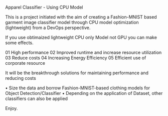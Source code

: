 Apparel Classifier - Using CPU Model


This is a project initiated with the aim of creating a Fashion-MNIST based garment image classifier model through CPU model optimization (lightweight) from a DevOps perspective.

If you use obtimaized lightweight CPU only Model not GPU
you can make some effects.

01 High performance
02 Improved runtime and increase resource utilization
03 Reduce costs
04 Increasing Energy Efficiency
05 Efficient use of corporate resource

It will be the breakthrough solutions for maintaining performance and reducing costs

• Size the data and borrow Fashion-MNIST-based clothing models for Object Detection/Classifier
• Depending on the application of Dataset, other classifiers can also be applied



Enjoy.
